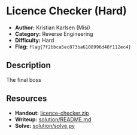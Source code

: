 # Licence Checker (Hard)

- **Author:** Kristian Karlsen (Misi)
- **Category:** Reverse Engineering
- **Difficulty:** Hard
- **Flag:** `flag{7f2bbca5ec873ba6108996d48f112ec4}`

## Description
The final boss

## Resources
- **Handout:** [licence-checker.zip](./licence-checker.zip)
- **Writeup:** [solution/README.md](./solution/README.md)
- **Solve:** [solution/solve.py](./solution/solve.py)
